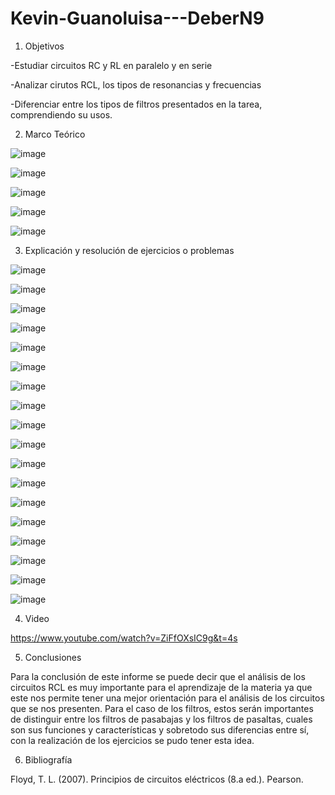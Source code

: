 # Kevin-Guanoluisa---DeberN9

1.	Objetivos

-Estudiar circuitos RC y RL en paralelo y en serie 

-Analizar cirutos RCL, los tipos de resonancias y frecuencias 

-Diferenciar entre los tipos de filtros presentados en la tarea, comprendiendo su usos.

2.	Marco Teórico

![image](https://user-images.githubusercontent.com/104913700/221282642-23450280-b08c-4f3b-bdf0-b2f649877f73.png)

![image](https://user-images.githubusercontent.com/104913700/221282664-515c6114-6dfe-464f-8e01-8c5a67ff4585.png)

![image](https://user-images.githubusercontent.com/104913700/221282677-9d3d2d2b-cc2b-4ac7-baab-4019afdaa26f.png)

![image](https://user-images.githubusercontent.com/104913700/221282950-fc324a7e-da17-4e36-a13c-eed33063302e.png)

![image](https://user-images.githubusercontent.com/104913700/221282973-9bdc35cf-8e11-4c69-a978-535c39fa48df.png)

3.	Explicación y resolución de ejercicios o problemas

![image](https://user-images.githubusercontent.com/104913700/221283651-1b912d54-7904-4ab5-8671-921b554acf40.png)

![image](https://user-images.githubusercontent.com/104913700/221283684-74b8e87f-a72f-4650-903f-74eafec3e423.png)

![image](https://user-images.githubusercontent.com/104913700/221284331-0ab92b20-9aff-434a-aecc-38a8cfb6eb0e.png)

![image](https://user-images.githubusercontent.com/104913700/221284348-a1d0b8e7-8b23-4b74-aa36-b6fb2fa5bcc0.png)

![image](https://user-images.githubusercontent.com/104913700/221284370-1dd1e02b-51af-4cc8-8501-9ee6b71801dd.png)

![image](https://user-images.githubusercontent.com/104913700/221284384-7e20bc4a-b2a3-4024-9518-ae1537e61161.png)

![image](https://user-images.githubusercontent.com/104913700/221284576-c7771b4f-3509-4471-bb14-d969fa0a8136.png)

![image](https://user-images.githubusercontent.com/104913700/221284607-26a0a6b3-6243-404e-ab8f-5b9303117bbe.png)

![image](https://user-images.githubusercontent.com/104913700/221284620-062c1560-a0ff-41a1-b839-a7d1776c7d8a.png)

![image](https://user-images.githubusercontent.com/104913700/221284646-f0ce9763-fbdf-4e0f-af57-a5054b7eb33e.png)

![image](https://user-images.githubusercontent.com/104913700/221284659-90e55ac4-e99b-4b8d-aaf7-f0df9aad9b16.png)

![image](https://user-images.githubusercontent.com/104913700/221284687-e227390a-5d74-481a-87fe-7a07ae5e2aa5.png)

![image](https://user-images.githubusercontent.com/104913700/221284796-8e38ed9f-1461-45d0-a30d-c48f7727d8d0.png)

![image](https://user-images.githubusercontent.com/104913700/221284814-51325a73-ad7d-4366-a01f-5f1fa68bfc51.png)

![image](https://user-images.githubusercontent.com/104913700/221284831-84edbc43-f25d-4ec9-a98e-a2c73b5036e7.png)

![image](https://user-images.githubusercontent.com/104913700/221284840-5c9144f1-e69a-45f0-ab50-62849ff62725.png)

![image](https://user-images.githubusercontent.com/104913700/221284856-921de4e5-b857-4a47-8239-058a0c325450.png)

![image](https://user-images.githubusercontent.com/104913700/221284874-9c525764-f673-4a8d-8d02-a6780cc46a90.png)

4.	Video

https://www.youtube.com/watch?v=ZiFfOXsIC9g&t=4s

5.	Conclusiones 

Para la conclusión de este informe se puede decir que el análisis de los circuitos RCL es muy importante para el aprendizaje de la materia ya que este nos permite tener una mejor orientación para el análisis de los circuitos que se nos presenten. Para el caso de los filtros, estos serán importantes de distinguir entre los filtros de pasabajas y los filtros de pasaltas, cuales son sus funciones y características y sobretodo sus diferencias entre sí, con la realización de los ejercicios se pudo tener esta idea.

6.	Bibliografía

Floyd, T. L. (2007). Principios de circuitos eléctricos (8.a ed.). Pearson.


